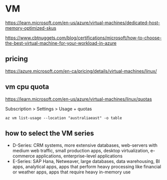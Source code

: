 # VM
https://learn.microsoft.com/en-us/azure/virtual-machines/dedicated-host-memory-optimized-skus

https://www.cbtnuggets.com/blog/certifications/microsoft/how-to-choose-the-best-virtual-machine-for-your-workload-in-azure

## pricing
https://azure.microsoft.com/en-ca/pricing/details/virtual-machines/linux/

## vm cpu quota
https://learn.microsoft.com/en-us/azure/virtual-machines/linux/quotas

Subscription > Settings > Usage + quotas
```
az vm list-usage --location "australiaeast" -o table
```

## how to select the VM series
- D-Series: CRM systems, more extensive databases, web-servers with medium web traffic, small production apps, desktop virtualization, e-commerce applications, enterprise-level applications
- E-Series: SAP Hana, Netweaver, large databases, data warehousing, BI apps, analytical apps, apps that perform heavy processing like financial or weather apps, apps that require heavy in-memory use
